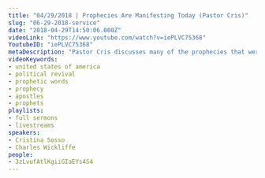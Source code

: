 ```yaml
---
title: "04/29/2018 | Prophecies Are Manifesting Today (Pastor Cris)"
slug: "06-29-2018-service"
date: "2018-04-29T14:50:06.000Z"
videoLink: "https://www.youtube.com/watch?v=iePLVC75368"
YoutubeID: "iePLVC75368"
metaDescription: "Pastor Cris discusses many of the prophecies that were released from this ministry. Many of which we are beginning to see the manifestation of today."
videoKeywords:
- united states of america
- political revival
- prophetic words
- prophecy
- apostles
- prophets
playlists:
- full sermons
- livestreams
speakers:
- Cristina Sosso
- Charles Wickliffe
people:
- 3zLvufAtlKgiiGIaEYs4S4
---
```

